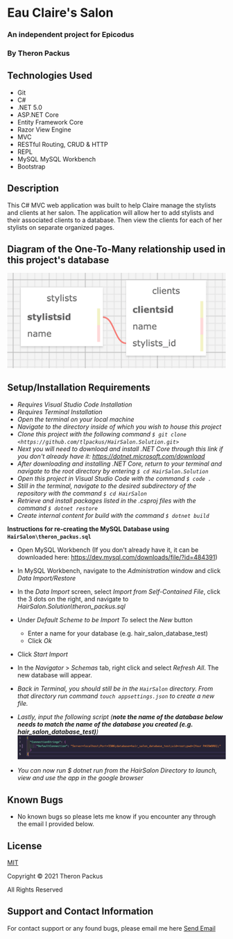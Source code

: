 # Eau Claire's Salon
### An independent project for Epicodus

### By Theron Packus

## Technologies Used

* Git
* C#
* .NET 5.0
* ASP.NET Core
* Entity Framework Core
* Razor View Engine
* MVC
* RESTful Routing, CRUD & HTTP
* REPL
* MySQL MySQL Workbench
* Bootstrap

## Description

This C# MVC web application was built to help Claire manage the stylists and clients at her salon. The application will allow her to add stylists and their associated clients to a database. Then view the clients for each of her stylists on separate organized pages.

## Diagram of the One-To-Many relationship used in this project's database

![Image of one to many relationship between stylists and clients it the SQL Designer](./HairSalon/wwwroot/img/sql_design.png)


## Setup/Installation Requirements

* _Requires Visual Studio Code Installation_
* _Requires Terminal Installation_
* _Open the terminal on your local machine_
* _Navigate to the directory inside of which you wish to house this project_
* _Clone this project with the following command  `$ git clone <https://github.com/tlpackus/HairSalon.Solution.git>`_
* _Next you will need to download and install .NET Core through this link if you don't already have it: https://dotnet.microsoft.com/download_
* _After downloading and installing .NET Core, return to your terminal and navigate to the root directory by entering `$ cd HairSalon.Solution`_
* _Open this project in Visual Studio Code with the command `$ code .`_
* _Still in the terminal, navigate to the desired subdirectory of the repository with the command `$ cd HairSalon`_
* _Retrieve and install packages listed in the .csproj files with the command `$ dotnet restore`_
* _Create internal content for build with the command `$ dotnet build`_

**Instructions for re-creating the MySQL Database using `HairSalon\theron_packus.sql`**
* Open MySQL Workbench (If you don't already have it, it can be downloaded here: https://dev.mysql.com/downloads/file/?id=484391)
* In MySQL Workbench, navigate to the _Administration_ window and click _Data Import/Restore_
* In the _Data Import_ screen, select _Import from Self-Contained File_, click the 3 dots on the right, and navigate to _HairSalon.Solution\theron_packus.sql_
* Under _Default Scheme to be Import To_ select the _New_ button
  * Enter a name for your database (e.g. hair_salon_database_test)
  * Click _Ok_
* Click _Start Import_
* In the _Navigator_ > _Schemas_ tab, right click and select _Refresh All_. The new database will appear.

* _Back in Terminal, you should still be in the `HairSalon` directory. From that directory run command `touch appsettings.json` to create a new file._
* _Lastly, input the following script (**note the name of the database below needs to match the name of the database you created (e.g. hair_salon_database_test)**)_
![Image of appsettings.json example](./HairSalon/wwwroot/img/appsettings.json_example.png)
* _You can now run $ dotnet run from the HairSalon Directory to launch, view and use the app in the google browser_


## Known Bugs

- No known bugs so please lets me know if you encounter any through the email I provided below.

## License

[MIT](LICENSE.txt)

Copyright © 2021 Theron Packus

All Rights Reserved

## Support and Contact Information

For contact support or any found bugs, please email me here <a href = "mailto: tlpackus@gamil.com">Send Email</a>